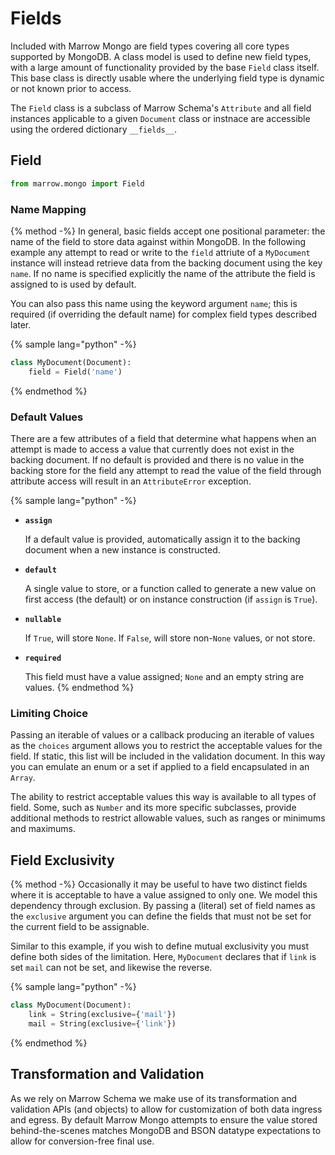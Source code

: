 # Fields

Included with Marrow Mongo are field types covering all core types supported by MongoDB. A class model is used to define new field types, with a large amount of functionality provided by the base `Field` class itself. This base class is directly usable where the underlying field type is dynamic or not known prior to access.

The `Field` class is a subclass of Marrow Schema's `Attribute` and all field instances applicable to a given `Document` class or instnace are accessible using the ordered dictionary `__fields__`.

## Field

```python
from marrow.mongo import Field
```


### Name Mapping

{% method -%}
In general, basic fields accept one positional parameter: the name of the field to store data against within MongoDB. In the following example any attempt to read or write to the `field` attriute of a `MyDocument` instance will instead retrieve data from the backing document using the key `name`. If no name is specified explicitly the name of the attribute the field is assigned to is used by default.

You can also pass this name using the keyword argument `name`; this is required (if overriding the default name) for complex field types described later.

{% sample lang="python" -%}
```python
class MyDocument(Document):
	field = Field('name')
```
{% endmethod %}


### Default Values

There are a few attributes of a field that determine what happens when an attempt is made to access a value that currently does not exist in the backing document. If no default is provided and there is no value in the backing store for the field any attempt to read the value of the field through attribute access will result in an `AttributeError` exception.

{% sample lang="python" -%}
* **`assign`**

  If a default value is provided, automatically assign it to the backing document when a new instance is constructed.

* **`default`**

  A single value to store, or a function called to generate a new value on first access (the default) or on instance construction (if `assign` is `True`).

* **`nullable`**

  If `True`, will store `None`.  If `False`, will store non-`None` values, or not store.

* **`required`**

  This field must have a value assigned; `None` and an empty string are values.
{% endmethod %}


### Limiting Choice

Passing an iterable of values or a callback producing an iterable of values as the `choices` argument allows you to restrict the acceptable values for the field. If static, this list will be included in the validation document. In this way you can emulate an enum or a set if applied to a field encapsulated in an `Array`.

The ability to restrict acceptable values this way is available to all types of field. Some, such as `Number` and its more specific subclasses, provide additional methods to restrict allowable values, such as ranges or minimums and maximums.


## Field Exclusivity

{% method -%}
Occasionally it may be useful to have two distinct fields where it is acceptable to have a value assigned to only one. We model this dependency through exclusion. By passing a (literal) set of field names as the `exclusive` argument you can define the fields that must not be set for the current field to be assignable.

Similar to this example, if you wish to define mutual exclusivity you must define both sides of the limitation. Here, `MyDocument` declares that if `link` is set `mail` can not be set, and likewise the reverse.

{% sample lang="python" -%}
```python
class MyDocument(Document):
	link = String(exclusive={'mail'})
	mail = String(exclusive={'link'})
```
{% endmethod %}


## Transformation and Validation

As we rely on Marrow Schema we make use of its transformation and validation APIs (and objects) to allow for customization of both data ingress and egress. By default Marrow Mongo attempts to ensure the value stored behind-the-scenes matches MongoDB and BSON datatype expectations to allow for conversion-free final use.




